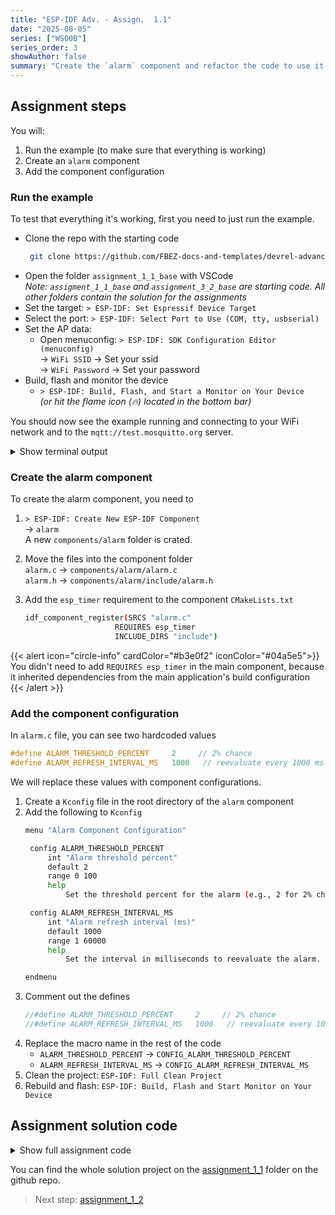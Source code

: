 ```yaml
---
title: "ESP-IDF Adv. - Assign.  1.1"
date: "2025-08-05"
series: ["WS00B"]
series_order: 3
showAuthor: false
summary: "Create the `alarm` component and refactor the code to use it. (Guided)"
---
```


<!-- ## Alarm component -->

## Assignment steps

You will:

1. Run the example (to make sure that everything is working)
2. Create an `alarm` component
2. Add the component configuration

### Run the example

To test that everything it's working, first you need to just run the example.

* Clone the repo with the starting code<br>
   ```bash
    git clone https://github.com/FBEZ-docs-and-templates/devrel-advanced-workshop-code
   ```
* Open the folder `assignment_1_1_base` with VSCode<br>
   _Note: `assigment_1_1_base` and `assignment_3_2_base` are starting code. All other folders contain the solution for the assignments_
* Set the target: `> ESP-IDF: Set Espressif Device Target`
* Select the port: `> ESP-IDF: Select Port to Use (COM, tty, usbserial)`
* Set the AP data:<br>
   * Open menuconfig: `> ESP-IDF: SDK Configuration Editor (menuconfig)`<br>
        &rarr; `WiFi SSID` &rarr; Set your ssid<br>
        &rarr; `WiFi Password` &rarr; Set your password<br>
* Build, flash and monitor the device<br>
   * `> ESP-IDF: Build, Flash, and Start a Monitor on Your Device`<br>
      _(or hit the flame icon (&#128293;) located in the bottom bar)_

You should now see the example running and connecting to your WiFi network and to the `mqtt://test.mosquitto.org` server.

<details>
<summary>Show terminal output</summary>

```bash
I (30) boot: ESP-IDF v5.4.2-dirty 2nd stage bootloader
I (30) boot: compile time Jul 22 2025 10:52:56
I (30) boot: chip revision: v0.1
I (31) boot: efuse block revision: v1.0
I (34) boot.esp32c3: SPI Speed      : 80MHz
I (38) boot.esp32c3: SPI Mode       : DIO
I (42) boot.esp32c3: SPI Flash Size : 2MB
I (46) boot: Enabling RNG early entropy source...
I (50) boot: Partition Table:
I (53) boot: ## Label            Usage          Type ST Offset   Length
I (59) boot:  0 nvs              WiFi data        01 02 00009000 00006000
I (66) boot:  1 phy_init         RF data          01 01 0000f000 00001000
I (72) boot:  2 factory          factory app      00 00 00010000 00100000
I (79) boot: End of partition table
I (82) esp_image: segment 0: paddr=00010020 vaddr=3c0c0020 size=1e7ech (124908) map
I (109) esp_image: segment 1: paddr=0002e814 vaddr=3fc93c00 size=01804h (  6148) load
I (111) esp_image: segment 2: paddr=00030020 vaddr=42000020 size=b1fd4h (729044) map
I (229) esp_image: segment 3: paddr=000e1ffc vaddr=3fc95404 size=01620h (  5664) load
I (231) esp_image: segment 4: paddr=000e3624 vaddr=40380000 size=13b38h ( 80696) load
I (248) esp_image: segment 5: paddr=000f7164 vaddr=50000000 size=0001ch (    28) load
I (254) boot: Loaded app from partition at offset 0x10000
I (254) boot: Disabling RNG early entropy source...
I (265) cpu_start: Unicore app
I (274) cpu_start: Pro cpu start user code
I (274) cpu_start: cpu freq: 160000000 Hz
I (274) app_init: Application information:
I (274) app_init: Project name:     mqtt_tcp
I (278) app_init: App version:      1
I (281) app_init: Compile time:     Jul 22 2025 10:53:00
I (286) app_init: ELF file SHA256:  b10017352...
I (291) app_init: ESP-IDF:          v5.4.2-dirty
I (295) efuse_init: Min chip rev:     v0.1
I (299) efuse_init: Max chip rev:     v1.99
I (303) efuse_init: Chip rev:         v0.1
I (307) heap_init: Initializing. RAM available for dynamic allocation:
I (313) heap_init: At 3FC9B2E0 len 00024D20 (147 KiB): RAM
I (318) heap_init: At 3FCC0000 len 0001C710 (113 KiB): Retention RAM
I (324) heap_init: At 3FCDC710 len 00002B50 (10 KiB): Retention RAM
I (330) heap_init: At 5000001C len 00001FCC (7 KiB): RTCRAM
I (336) spi_flash: detected chip: generic
I (339) spi_flash: flash io: dio
W (342) spi_flash: Detected size(4096k) larger than the size in the binary image header(2048k). Using the size in the binary image header.
I (355) sleep_gpio: Configure to isolate all GPIO pins in sleep state
I (361) sleep_gpio: Enable automatic switching of GPIO sleep configuration
I (367) main_task: Started on CPU0
I (377) main_task: Calling app_main()
I (377) mqtt_example: [APP] Startup..
I (377) mqtt_example: [APP] Free memory: 270780 bytes
I (377) mqtt_example: [APP] IDF version: v5.4.2-dirty
I (397) temperature_sensor: Range [-10°C ~ 80°C], error < 1°C
I (397) example_connect: Start example_connect.
I (397) pp: pp rom version: 8459080
I (397) net80211: net80211 rom version: 8459080
I (417) wifi:wifi driver task: 3fca3b0c, prio:23, stack:6656, core=0
I (417) wifi:wifi firmware version: bea31f3
I (417) wifi:wifi certification version: v7.0
I (417) wifi:config NVS flash: enabled
I (417) wifi:config nano formatting: disabled
I (427) wifi:Init data frame dynamic rx buffer num: 32
I (427) wifi:Init static rx mgmt buffer num: 5
I (437) wifi:Init management short buffer num: 32
I (437) wifi:Init dynamic tx buffer num: 32
I (447) wifi:Init static tx FG buffer num: 2
I (447) wifi:Init static rx buffer size: 1600
I (447) wifi:Init static rx buffer num: 10
I (457) wifi:Init dynamic rx buffer num: 32
I (457) wifi_init: rx ba win: 6
I (457) wifi_init: accept mbox: 6
I (467) wifi_init: tcpip mbox: 32
I (467) wifi_init: udp mbox: 6
I (467) wifi_init: tcp mbox: 6
I (477) wifi_init: tcp tx win: 5760
I (477) wifi_init: tcp rx win: 5760
I (477) wifi_init: tcp mss: 1440
I (487) wifi_init: WiFi IRAM OP enabled
I (487) wifi_init: WiFi RX IRAM OP enabled
I (487) phy_init: phy_version 1201,bae5dd99,Mar  3 2025,15:36:21
I (527) wifi:mode : sta (7c:df:a1:42:64:70)
I (527) wifi:enable tsf
I (527) example_connect: Connecting to SamsungFrancesco...
W (527) wifi:Password length matches WPA2 standards, authmode threshold changes from OPEN to WPA2
I (537) example_connect: Waiting for IP(s)
I (3057) wifi:new:<1,0>, old:<1,0>, ap:<255,255>, sta:<1,0>, prof:1, snd_ch_cfg:0x0
I (3057) wifi:state: init -> auth (0xb0)
I (4057) wifi:state: auth -> init (0x200)
I (4057) wifi:new:<1,0>, old:<1,0>, ap:<255,255>, sta:<1,0>, prof:1, snd_ch_cfg:0x0
I (4057) example_connect: Wi-Fi disconnected 2, trying to reconnect...
I (6477) example_connect: Wi-Fi disconnected 205, trying to reconnect...
I (8887) wifi:new:<1,0>, old:<1,0>, ap:<255,255>, sta:<1,0>, prof:1, snd_ch_cfg:0x0
I (8887) wifi:state: init -> auth (0xb0)
I (8967) wifi:state: auth -> assoc (0x0)
I (9017) wifi:state: assoc -> run (0x10)
I (9087) wifi:connected with SamsungFrancesco, aid = 1, channel 1, BW20, bssid = ce:db:d8:a6:6b:2a
I (9087) wifi:security: WPA2-PSK, phy: bgn, rssi: -50
I (9087) wifi:pm start, type: 1

I (9097) wifi:dp: 1, bi: 102400, li: 3, scale listen interval from 307200 us to 307200 us
I (9107) wifi:set rx beacon pti, rx_bcn_pti: 0, bcn_timeout: 25000, mt_pti: 0, mt_time: 10000
I (9147) wifi:<ba-add>idx:0 (ifx:0, ce:db:d8:a6:6b:2a), tid:0, ssn:1, winSize:64
I (9177) wifi:dp: 2, bi: 102400, li: 4, scale listen interval from 307200 us to 409600 us
I (9177) wifi:AP's beacon interval = 102400 us, DTIM period = 2
I (10157) esp_netif_handlers: example_netif_sta ip: 10.75.149.18, mask: 255.255.255.0, gw: 10.75.149.225
I (10157) example_connect: Got IPv4 event: Interface "example_netif_sta" address: 10.75.149.18
I (10397) example_connect: Got IPv6 event: Interface "example_netif_sta" address: fe80:0000:0000:0000:7edf:a1ff:fe42:6470, type: ESP_IP6_ADDR_IS_LINK_LOCAL
I (10397) example_common: Connected to example_netif_sta
I (10397) example_common: - IPv4 address: 10.75.149.18,
I (10407) example_common: - IPv6 address: fe80:0000:0000:0000:7edf:a1ff:fe42:6470, type: ESP_IP6_ADDR_IS_LINK_LOCAL
I (10417) mqtt_example: Other event id:7
I (15517) mqtt_example: Temperature: 37.60 °C
E (19627) transport_base: tcp_read error, errno=Connection reset by peer
E (19627) mqtt_client: esp_mqtt_handle_transport_read_error: transport_read() error: errno=104
I (19637) mqtt_example: MQTT_EVENT_ERROR
E (19637) mqtt_example: Last error captured as transport's socket errno: 0x68
I (19647) mqtt_example: Last errno string (Connection reset by peer)
E (19647) mqtt_client: esp_mqtt_connect: mqtt_message_receive() returned -2
E (19657) mqtt_client: MQTT connect failed
I (19657) mqtt_example: MQTT_EVENT_DISCONNECTED
I (20567) mqtt_example: Temperature: 36.60 °C
I (25667) mqtt_example: Temperature: 36.60 °C
I (29667) mqtt_example: Other event id:7
I (30667) mqtt_example: Temperature: 36.60 °C
```
</details>

### Create the alarm component

To create the alarm component, you need to

1. `> ESP-IDF: Create New ESP-IDF Component`<br>
   &rarr; `alarm`<br>
   A new `components/alarm` folder is crated.
2. Move the files into the component folder<br>
   `alarm.c` &rarr; `components/alarm/alarm.c`<br>
   `alarm.h` &rarr; `components/alarm/include/alarm.h`
3. Add the `esp_timer` requirement to the component `CMakeLists.txt`<br>

    ```bash
    idf_component_register(SRCS "alarm.c"
                        REQUIRES esp_timer
                        INCLUDE_DIRS "include")
    ```


{{< alert icon="circle-info" cardColor="#b3e0f2" iconColor="#04a5e5">}}
You didn't need to add `REQUIRES esp_timer` in the main component, because it inherited dependencies from the main application's build configuration
{{< /alert >}}

### Add the component configuration

In `alarm.c` file, you can see two hardcoded values
```c
#define ALARM_THRESHOLD_PERCENT     2     // 2% chance
#define ALARM_REFRESH_INTERVAL_MS   1000   // reevaluate every 1000 ms
```

We will replace these values with component configurations.

1. Create a `Kconfig` file in the root directory of the `alarm` component
2. Add the following to `Kconfig`<br>
   ```bash
   menu "Alarm Component Configuration"

    config ALARM_THRESHOLD_PERCENT
        int "Alarm threshold percent"
        default 2
        range 0 100
        help
            Set the threshold percent for the alarm (e.g., 2 for 2% chance).

    config ALARM_REFRESH_INTERVAL_MS
        int "Alarm refresh interval (ms)"
        default 1000
        range 1 60000
        help
            Set the interval in milliseconds to reevaluate the alarm.

   endmenu
   ```
3. Comment out the defines<br>
   ```c
   //#define ALARM_THRESHOLD_PERCENT     2     // 2% chance
   //#define ALARM_REFRESH_INTERVAL_MS   1000   // reevaluate every 1000 ms
   ```
4. Replace the macro name in the rest of the code<br>
   * `ALARM_THRESHOLD_PERCENT` &rarr; `CONFIG_ALARM_THRESHOLD_PERCENT`
   * `ALARM_REFRESH_INTERVAL_MS` &rarr; `CONFIG_ALARM_REFRESH_INTERVAL_MS`
5. Clean the project: `ESP-IDF: Full Clean Project`
6. Rebuild and flash: `ESP-IDF: Build, Flash and Start Monitor on Your Device`

## Assignment solution code

<details>
<summary>Show full assignment code</summary>

__`alarm.c`__
```c
#include <stdlib.h>
#include "alarm.h"
#include "esp_random.h"
#include "esp_timer.h" // for esp_timer_get_time()

// Define internal behavior constants
// #define ALARM_THRESHOLD_PERCENT     2     // 2% chance
// #define ALARM_REFRESH_INTERVAL_MS   1000   // reevaluate every 1000 ms

// Internal alarm structure (hidden from user)
struct alarm_t {
    int64_t last_check_time_us;
    bool last_state;
};

alarm_t* alarm_create(void)
{
    alarm_t *alarm = malloc(sizeof(alarm_t));
    if (!alarm) return NULL;

    alarm->last_check_time_us = 0;
    alarm->last_state = false;

    return alarm;
}

bool is_alarm_set(alarm_t *alarm)
{
    if (!alarm) return false;

    int64_t now_us = esp_timer_get_time();
    int64_t elapsed_us = now_us - alarm->last_check_time_us;

    if (elapsed_us >= CONFIG_ALARM_REFRESH_INTERVAL_MS * 1000) {
        uint32_t rand_val = esp_random() % 100;
        alarm->last_state = rand_val < CONFIG_ALARM_THRESHOLD_PERCENT;
        alarm->last_check_time_us = now_us;
    }

    return alarm->last_state;
}

void alarm_delete(alarm_t *alarm)
{
    if (alarm) {
        free(alarm);
    }
}
```

__`Kconfig`__

```bash
   menu "Alarm Component Configuration"

    config ALARM_THRESHOLD_PERCENT
        int "Alarm threshold percent"
        default 2
        range 0 100
        help
            Set the threshold percent for the alarm (e.g., 2 for 2% chance).

    config ALARM_REFRESH_INTERVAL_MS
        int "Alarm refresh interval (ms)"
        default 1000
        range 1 60000
        help
            Set the interval in milliseconds to reevaluate the alarm.

```
</details>

You can find the whole solution project on the [assignment_1_1](https://github.com/FBEZ-docs-and-templates/devrel-advanced-workshop-code/tree/main/assignment_1_1) folder on the github repo.

> Next step: [assignment_1_2](../assignment-1-2/)

